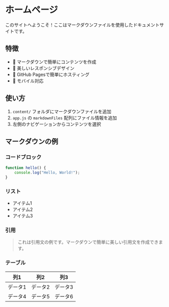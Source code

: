 # ホームページ

このサイトへようこそ！ここはマークダウンファイルを使用したドキュメントサイトです。

## 特徴

- 📝 マークダウンで簡単にコンテンツを作成
- 🎨 美しいレスポンシブデザイン
- 🚀 GitHub Pagesで簡単にホスティング
- 📱 モバイル対応

## 使い方

1. `content/` フォルダにマークダウンファイルを追加
2. `app.js` の `markdownFiles` 配列にファイル情報を追加
3. 左側のナビゲーションからコンテンツを選択

## マークダウンの例

### コードブロック

```javascript
function hello() {
    console.log("Hello, World!");
}
```

### リスト

- アイテム1
- アイテム2
- アイテム3

### 引用

> これは引用文の例です。マークダウンで簡単に美しい引用文を作成できます。

### テーブル

| 列1 | 列2 | 列3 |
|-----|-----|-----|
| データ1 | データ2 | データ3 |
| データ4 | データ5 | データ6 |